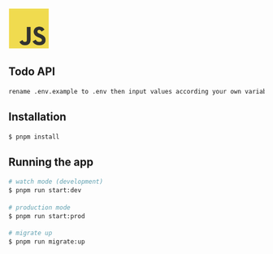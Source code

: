 <p align="left">
<a target="blank"><img src="https://raw.githubusercontent.com/devicons/devicon/master/icons/javascript/javascript-original.svg" alt="javascript-title" width="80" height="80" /></a>
</p>

## Todo API

```bash
rename .env.example to .env then input values according your own variable
```

## Installation

```bash
$ pnpm install
```

## Running the app

```bash
# watch mode (development)
$ pnpm run start:dev

# production mode
$ pnpm run start:prod

# migrate up
$ pnpm run migrate:up
```